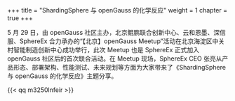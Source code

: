 +++
title = "ShardingSphere 与 openGauss 的化学反应"
weight = 1
chapter = true
+++

5 月 29 日，由 openGauss 社区主办，北京鲲鹏联合创新中心、云和恩墨、深信服、SphereEx 合力承办的“【北京】openGauss Meetup”活动在北京海淀区中关村智能制造创新中心成功举行，此次 Meetup 也是 SphereEx 正式加入 openGauss 社区后的首次联合活动。在 Meetup 现场，SphereEx CEO 张亮从产品形态、部署架构、性能测试、未来规划等方面为大家带来了《ShardingSphere 与 openGauss 的化学反应》主题分享。

{{< qq m3250lnfeir >}}